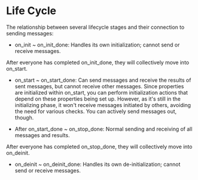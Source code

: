 # Life Cycle

The relationship between several lifecycle stages and their connection to sending messages:

- on_init ~ on_init_done: Handles its own initialization; cannot send or receive messages.

After everyone has completed on_init_done, they will collectively move into on_start.

- on_start ~ on_start_done: Can send messages and receive the results of sent messages, but cannot receive other messages. Since properties are initialized within on_start, you can perform initialization actions that depend on these properties being set up. However, as it's still in the initializing phase, it won't receive messages initiated by others, avoiding the need for various checks. You can actively send messages out, though.

- After on_start_done ~ on_stop_done: Normal sending and receiving of all messages and results.

After everyone has completed on_stop_done, they will collectively move into on_deinit.

- on_deinit ~ on_deinit_done: Handles its own de-initialization; cannot send or receive messages.
